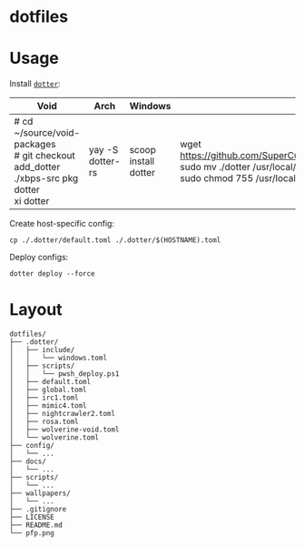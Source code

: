 # dotfiles

# Usage

Install [`dotter`](https://github.com/SuperCuber/dotter):

| Void | Arch | Windows | other |
|---|---|---|---|
| # cd ~/source/void-packages<br># git checkout add_dotter<br>./xbps-src pkg dotter<br>xi dotter | yay -S dotter-rs | scoop install dotter | wget https://github.com/SuperCuber/dotter/releases/latest/download/dotter<br>sudo mv ./dotter /usr/local/bin/<br>sudo chmod 755 /usr/local/bin/dotter |

Create host-specific config:

```shell
cp ./.dotter/default.toml ./.dotter/$(HOSTNAME).toml
```

Deploy configs:

```shell
dotter deploy --force
```

# Layout

```
dotfiles/
├── .dotter/
│   ├── include/
│   │   └── windows.toml
│   ├── scripts/
│   │   └── pwsh_deploy.ps1
│   ├── default.toml
│   ├── global.toml
│   ├── irc1.toml
│   ├── mimic4.toml
│   ├── nightcrawler2.toml
│   ├── rosa.toml
│   ├── wolverine-void.toml
│   └── wolverine.toml
├── config/
│   └── ...
├── docs/
│   └── ...
├── scripts/
│   └── ...
├── wallpapers/
│   └── ...
├── .gitignore
├── LICENSE
├── README.md
└── pfp.png
```
